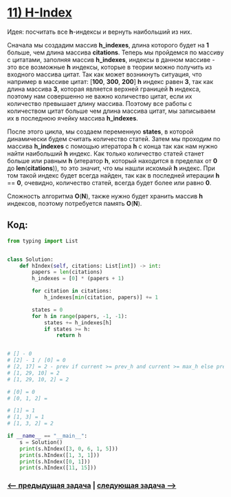 # [**11) H-Index**](https://leetcode.com/problems/h-index/description/)

Идея: посчитать все **h**-индексы и вернуть наибольший из них.

Сначала мы создадим массив **h_indexes**, длина которого будет на **1** больше, чем длина массива **citations**. Теперь мы пройдемся по массиву с цитатами, заполняя массив **h_indexes**, индексы в данном массиве - это все возможные **h** индексы, которые в теории можно получить из входного массива цитат. Так как может возникнуть ситуация, что например в массиве цитат: [**100**, **300**, **200**] **h** индекс равен **3**, так как длина массива **3**, которая является верхней границей **h** индекса, поэтому нам совершенно не важно количество цитат, если их количество превышает длину массива. Поэтому все работы с количеством цитат больше чем длина массива цитат, мы записываем их в последнюю ячейку массива **h_indexes**.

После этого цикла, мы создаем переменную **states**, в которой динамически будем считать количество статей. Затем мы проходим по массива **h_indexes** с помощью итератора **h** с конца так как нам нужно найти наибольший **h** индекс. Как только количество статей станет больше или равным **h** (итератор **h**, который находится в пределах от **0** до **len**(**citations**)), то это значит, что мы нашли искомый **h** индекс. При том такой индекс будет всегда найден, так как в последней итерации **h** == **0**, очевидно, количество статей, всегда будет более или равно **0**.

Сложность алгоритма **O**(**N**), также нужно будет хранить массив **h** индексов, поэтому потребуется память **O**(**N**).

## Код:
```python
from typing import List


class Solution:
    def hIndex(self, citations: List[int]) -> int:
        papers = len(citations)
        h_indexes = [0] * (papers + 1)

        for citation in citations:
            h_indexes[min(citation, papers)] += 1

        states = 0
        for h in range(papers, -1, -1):
            states += h_indexes[h]
            if states >= h:
                return h


# [] - 0
# [2] - 1 / [0] = 0
# [2, 17] = 2 - prev if current >= prev_h and current >= max_h else prev + 1
# [1, 29, 10] = 2
# [1, 29, 10, 2] = 2

# [0] = 0
# [0, 1, 2] =

# [1] = 1
# [1, 3] = 1
# [1, 3, 2] = 2

if __name__ == "__main__":
    s = Solution()
    print(s.hIndex([3, 0, 6, 1, 5]))
    print(s.hIndex([1, 3, 1]))
    print(s.hIndex([0, 1]))
    print(s.hIndex([11, 15]))

```

### [<-- предыдущая задача](https://github.com/TAskMAster339/PythonAlgorithms/tree/main/10.Jump%20Game%20II) | [следующая задача -->](https://github.com/TAskMAster339/PythonAlgorithms/tree/main/12.Insert%20Delete%20GetRandom%20O(1))

